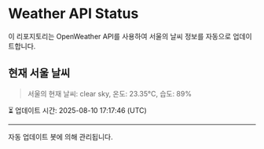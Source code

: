 
# Weather API Status

이 리포지토리는 OpenWeather API를 사용하여 서울의 날씨 정보를 자동으로 업데이트합니다.

## 현재 서울 날씨
> 서울의 현재 날씨: clear sky, 온도: 23.35°C, 습도: 89%

⏳ 업데이트 시간: 2025-08-10 17:17:46 (UTC)

---
자동 업데이트 봇에 의해 관리됩니다.
